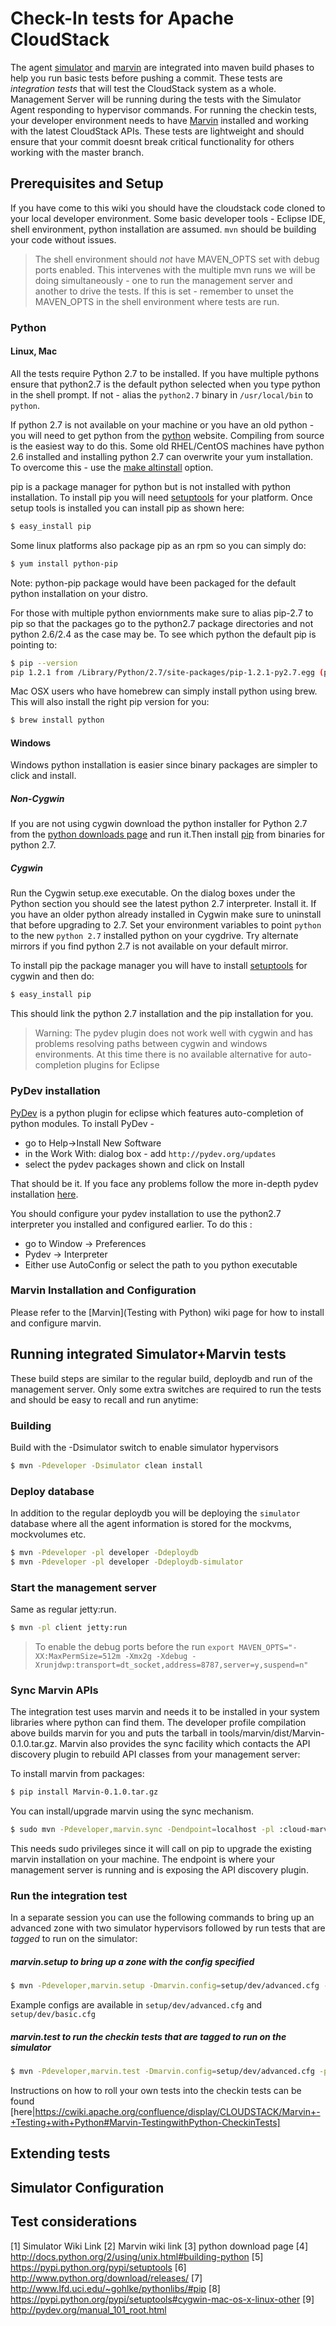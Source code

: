 # Check-In tests for Apache CloudStack

The agent [simulator](1) and [marvin](2) are integrated into maven build phases to help you run basic tests before pushing a commit. These tests are _integration tests_ that will test the CloudStack system as a whole. Management Server will be running during the tests with the Simulator Agent responding to hypervisor commands. For running the checkin tests, your developer environment needs to have [Marvin](2) installed and working with the latest CloudStack APIs. These tests are lightweight and should ensure that your commit doesnt break critical functionality for others working with the master branch.

## Prerequisites and Setup

If you have come to this wiki you should have the cloudstack code cloned to your local developer environment. Some basic developer tools - Eclipse IDE, shell environment, python installation are assumed. `mvn` should be building your code without issues.

> The shell environment should *not* have MAVEN_OPTS set with
> debug ports enabled. This intervenes with the multiple mvn runs we will be
> doing simultaneously - one to run the management server and another to drive
> the tests. If this is set - remember to unset the MAVEN_OPTS in the shell
> environment where tests are run.

### Python

#### Linux, Mac

All the tests require Python 2.7 to be installed. If you have multiple pythons ensure that python2.7 is the default python selected when you type python in the shell prompt. If not - alias the `python2.7` binary in `/usr/local/bin` to `python`. 

If python 2.7 is not available on your machine or you have an old python - you will need to get python from the [python](3) website. Compiling from source is the easiest way to do this. Some old RHEL/CentOS machines have python 2.6 installed and installing python 2.7 can overwrite your yum installation. To overcome this - use the [make altinstall](4) option.

pip is a package manager for python but is not installed with python installation. To install pip you will need [setuptools](5) for your platform. Once setup tools is installed you can install pip as shown here:

```bash
$ easy_install pip
```

Some linux platforms also package pip as an rpm so you can simply do:

```bash
$ yum install python-pip
```
Note: python-pip package would have been packaged for the default python installation on your distro. 

For those with multiple python enviornments make sure to alias pip-2.7 to pip so that the packages go to the python2.7 package directories and not python 2.6/2.4 as the case may be. To see which python the default pip is pointing to:

```bash
$ pip --version
pip 1.2.1 from /Library/Python/2.7/site-packages/pip-1.2.1-py2.7.egg (python 2.7)
```

Mac OSX users who have homebrew can simply install python using brew. This will also install the right pip version for you:

```bash
$ brew install python
```

#### Windows
Windows python installation is easier since binary packages are simpler to click and install.

##### Non-Cygwin
If you are not using cygwin download the python installer for Python 2.7 from the [python downloads page](6) and run it.Then install [pip](7) from binaries for python 2.7.

##### Cygwin
Run the Cygwin setup.exe executable. On the dialog boxes under the Python section you should see the latest python 2.7 interpreter. Install it. If you have an older python already installed in Cygwin make sure to uninstall that before upgrading to 2.7. Set your environment variables to point `python` to the new `python 2.7` installed python on your cygdrive. Try alternate mirrors if you find python 2.7 is not available on your default mirror.

To install pip the package manager you will have to install [setuptools](8) for cygwin and then do:

```bash
$ easy_install pip
```
This should link the python 2.7 installation and the pip installation for you.

> Warning: The pydev plugin does not work well with cygwin and has problems
> resolving paths between cygwin and windows environments. At this time there
> is no available alternative for auto-completion plugins for Eclipse

### PyDev installation

[PyDev](9) is a python plugin for eclipse which features auto-completion of python modules. To install PyDev -
- go to Help->Install New Software
- in the Work With: dialog box - add `http://pydev.org/updates`
- select the pydev packages shown and click on Install

That should be it. If you face any problems follow the more in-depth pydev installation [here](http://pydev.org/manual_101_root.html). 

You should configure your pydev installation to use the python2.7 interpreter you installed and configured earlier. To do this :
- go to Window -> Preferences
- Pydev -> Interpreter
- Either use AutoConfig or select the path to you python executable

### Marvin Installation and Configuration
Please refer to the [Marvin](Testing with Python) wiki page for how to install and configure marvin.

## Running integrated Simulator+Marvin tests

These build steps are similar to the regular build, deploydb and run of the management server. Only some extra switches are required to run the tests and should be easy to recall and run anytime:

### Building

Build with the -Dsimulator switch to enable simulator hypervisors
```bash
$ mvn -Pdeveloper -Dsimulator clean install 
```

### Deploy database

In addition to the regular deploydb you will be deploying the `simulator` database where all the agent information is stored for the mockvms, mockvolumes etc.
```bash
$ mvn -Pdeveloper -pl developer -Ddeploydb
$ mvn -Pdeveloper -pl developer -Ddeploydb-simulator
```

### Start the management server

Same as regular jetty:run.

```bash
$ mvn -pl client jetty:run
```

> To enable the debug ports before the run
> `export MAVEN_OPTS="-XX:MaxPermSize=512m -Xmx2g -Xdebug -Xrunjdwp:transport=dt_socket,address=8787,server=y,suspend=n"`

### Sync Marvin APIs

The integration test uses marvin and needs it to be installed in your system libraries where python can find them. The developer profile compilation above builds marvin for you and puts the tarball in tools/marvin/dist/Marvin-0.1.0.tar.gz. Marvin also provides the sync facility which contacts the API discovery plugin to rebuild API classes from your management server:
 
To install marvin from packages:

```bash
$ pip install Marvin-0.1.0.tar.gz
```

You can install/upgrade marvin using the sync mechanism.

```bash
$ sudo mvn -Pdeveloper,marvin.sync -Dendpoint=localhost -pl :cloud-marvin
```

This needs sudo privileges since it will call on pip to upgrade the existing marvin installation on your machine. The endpoint is where your management server is running and is exposing the API discovery plugin.

### Run the integration test

In a separate session you can use the following commands to bring up an advanced zone with two simulator hypervisors followed by run tests that are _tagged_ to run on the simulator:

##### marvin.setup to bring up a zone with the config specified
```bash
$ mvn -Pdeveloper,marvin.setup -Dmarvin.config=setup/dev/advanced.cfg -pl :cloud-marvin integration-test
```
Example configs are available in `setup/dev/advanced.cfg` and `setup/dev/basic.cfg`

##### marvin.test to run the checkin tests that are tagged to run on the simulator
```bash
$ mvn -Pdeveloper,marvin.test -Dmarvin.config=setup/dev/advanced.cfg -pl :cloud-marvin integration-test
```

Instructions on how to roll your own tests into the checkin tests can be found [here|https://cwiki.apache.org/confluence/display/CLOUDSTACK/Marvin+-+Testing+with+Python#Marvin-TestingwithPython-CheckinTests]


## Extending tests

## Simulator Configuration

## Test considerations 

[1] Simulator Wiki Link
[2] Marvin wiki link
[3] python download page
[4] http://docs.python.org/2/using/unix.html#building-python
[5] https://pypi.python.org/pypi/setuptools
[6] http://www.python.org/download/releases/
[7] http://www.lfd.uci.edu/~gohlke/pythonlibs/#pip
[8] https://pypi.python.org/pypi/setuptools#cygwin-mac-os-x-linux-other
[9] http://pydev.org/manual_101_root.html
